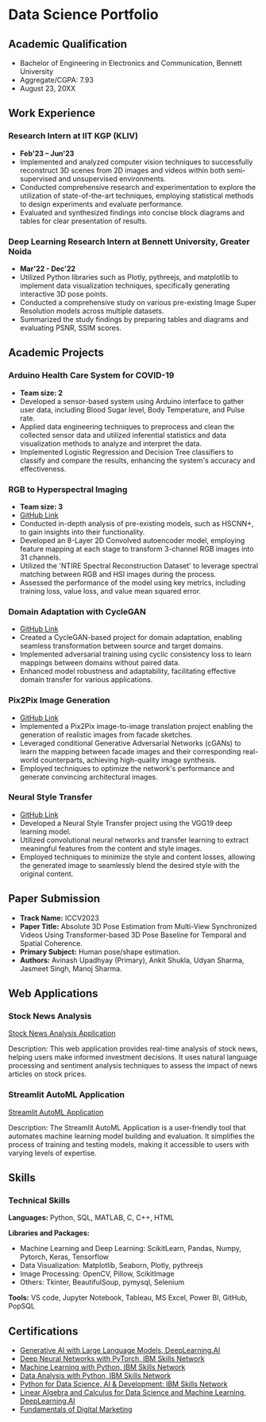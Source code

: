 # Data Science Portfolio

## Academic Qualification

- Bachelor of Engineering in Electronics and Communication, Bennett University
- Aggregate/CGPA: 7.93
- August 23, 20XX

## Work Experience

### Research Intern at IIT KGP (KLIV)
- **Feb'23 – Jun'23**
- Implemented and analyzed computer vision techniques to successfully reconstruct 3D scenes from 2D images and videos within both semi-supervised and unsupervised environments.
- Conducted comprehensive research and experimentation to explore the utilization of state-of-the-art techniques, employing statistical methods to design experiments and evaluate performance.
- Evaluated and synthesized findings into concise block diagrams and tables for clear presentation of results.

### Deep Learning Research Intern at Bennett University, Greater Noida
- **Mar'22 - Dec'22**
- Utilized Python libraries such as Plotly, pythreejs, and matplotlib to implement data visualization techniques, specifically generating interactive 3D pose points.
- Conducted a comprehensive study on various pre-existing Image Super Resolution models across multiple datasets.
- Summarized the study findings by preparing tables and diagrams and evaluating PSNR, SSIM scores.

## Academic Projects

### Arduino Health Care System for COVID-19
- **Team size: 2**
- Developed a sensor-based system using Arduino interface to gather user data, including Blood Sugar level, Body Temperature, and Pulse rate.
- Applied data engineering techniques to preprocess and clean the collected sensor data and utilized inferential statistics and data visualization methods to analyze and interpret the data.
- Implemented Logistic Regression and Decision Tree classifiers to classify and compare the results, enhancing the system's accuracy and effectiveness.

### RGB to Hyperspectral Imaging
- **Team size: 3**
- [GitHub Link](https://github.com/jasmeetsingh-028/RGB2HSI)
- Conducted in-depth analysis of pre-existing models, such as HSCNN+, to gain insights into their functionality.
- Developed an 8-Layer 2D Convolved autoencoder model, employing feature mapping at each stage to transform 3-channel RGB images into 31 channels.
- Utilized the 'NTIRE Spectral Reconstruction Dataset' to leverage spectral matching between RGB and HSI images during the process.
- Assessed the performance of the model using key metrics, including training loss, value loss, and value mean squared error.

### Domain Adaptation with CycleGAN
- [GitHub Link](https://github.com/jasmeetsingh-028/Domain-Adaptation-using-Cycle-GAN)
- Created a CycleGAN-based project for domain adaptation, enabling seamless transformation between source and target domains.
- Implemented adversarial training using cyclic consistency loss to learn mappings between domains without paired data.
- Enhanced model robustness and adaptability, facilitating effective domain transfer for various applications.

### Pix2Pix Image Generation
- [GitHub Link](https://github.com/jasmeetsingh-028/Pix2Pix-Conditional-GAN)
- Implemented a Pix2Pix image-to-image translation project enabling the generation of realistic images from facade sketches.
- Leveraged conditional Generative Adversarial Networks (cGANs) to learn the mapping between facade images and their corresponding real-world counterparts, achieving high-quality image synthesis.
- Employed techniques to optimize the network's performance and generate convincing architectural images.

### Neural Style Transfer
- [GitHub Link](https://github.com/jasmeetsingh-028/Neural-Style-Transfer-using-VGG19)
- Developed a Neural Style Transfer project using the VGG19 deep learning model.
- Utilized convolutional neural networks and transfer learning to extract meaningful features from the content and style images.
- Employed techniques to minimize the style and content losses, allowing the generated image to seamlessly blend the desired style with the original content.

## Paper Submission

- **Track Name:** ICCV2023
- **Paper Title:** Absolute 3D Pose Estimation from Multi-View Synchronized Videos Using Transformer-based 3D Pose Baseline for Temporal and Spatial Coherence.
- **Primary Subject:** Human pose/shape estimation.
- **Authors:** Avinash Upadhyay (Primary), Ankit Shukla, Udyan Sharma, Jasmeet Singh, Manoj Sharma.

## Web Applications

### Stock News Analysis

[Stock News Analysis Application](https://jasmeetsingh-028-stock-news-analy-streamplit-application-yxxzvw.streamlit.app/)

Description: This web application provides real-time analysis of stock news, helping users make informed investment decisions. It uses natural language processing and sentiment analysis techniques to assess the impact of news articles on stock prices.

### Streamlit AutoML Application

[Streamlit AutoML Application](https://app-automl-application-5svqmxkkhppvh8rf9g4xak.streamlit.app/)

Description: The Streamlit AutoML Application is a user-friendly tool that automates machine learning model building and evaluation. It simplifies the process of training and testing models, making it accessible to users with varying levels of expertise.


## Skills

### Technical Skills

**Languages:** Python, SQL, MATLAB, C, C++, HTML

**Libraries and Packages:**
- Machine Learning and Deep Learning: ScikitLearn, Pandas, Numpy, Pytorch, Keras, Tensorflow
- Data Visualization: Matplotlib, Seaborn, Plotly, pythreejs
- Image Processing: OpenCV, Pillow, ScikitImage
- Others: Tkinter, BeautifulSoup, pymysql, Selenium

**Tools:** VS code, Jupyter Notebook, Tableau, MS Excel, Power BI, GitHub, PopSQL

## Certifications

- [Generative AI with Large Language Models, DeepLearning.AI](https://www.coursera.org/account/accomplishments/certificate/88MEFQ899ULZ)
- [Deep Neural Networks with PyTorch, IBM Skills Network](https://www.coursera.org/account/accomplishments/certificate/CB989Z4XBX89)
- [Machine Learning with Python, IBM Skills Network](https://www.coursera.org/account/accomplishments/certificate/Z739WSH27AJZ)
- [Data Analysis with Python, IBM Skills Network](https://www.coursera.org/account/accomplishments/certificate/EMQ7PMJH9BDT)
- [Python for Data Science, AI & Development: IBM Skills Network](https://www.coursera.org/account/accomplishments/certificate/ZYKWA5GHHX84)
- [Linear Algebra and Calculus for Data Science and Machine Learning, DeepLearning.AI](https://www.coursera.org/account/accomplishments/certificate/42ATLQANHFK3)
- [Fundamentals of Digital Marketing](https://www.coursera.org/account/accomplishments/certificate/95WAVFKAGDQZ)

